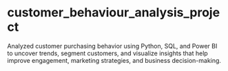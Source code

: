 # customer_behaviour_analysis_project
Analyzed customer purchasing behavior using Python, SQL, and Power BI to uncover trends, segment customers, and visualize insights that help improve engagement, marketing strategies, and business decision-making.
